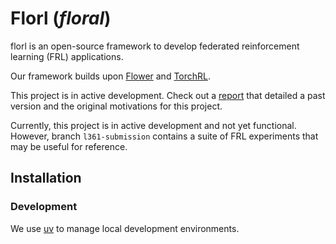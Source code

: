 # Florl (*floral*)

florl is an open-source framework to develop federated reinforcement learning (FRL) applications.

Our framework builds upon [Flower](https://github.com/adap/flower) and [TorchRL](https://github.com/pytorch/rl). 

This project is in active development. Check out a [report](https://github.com/MarkHaoxiang/florl/blob/l361-submission/report/fl_florl_report.pdf) that detailed a past version and the original motivations for this project.

Currently, this project is in active development and not yet functional. However, branch `l361-submission` contains a suite of FRL experiments that may be useful for reference.

## Installation

### Development

We use [uv](https://github.com/astral-sh/uv) to manage local development environments.